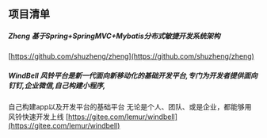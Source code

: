 ## 项目清单

#####  Zheng 基于Spring+SpringMVC+Mybatis分布式敏捷开发系统架构
[https://github.com/shuzheng/zheng](https://github.com/shuzheng/zheng)  

#####  WindBell  风铃平台是新一代面向新移动化的基础开发平台,专门为开发者提供面向钉钉,企业微信,自己构建小程序,
自己构建app以及开发平台的基础平台 无论是个人、团队、或是企业，都能够用风铃快速开发上线
[https://gitee.com/lemur/windbell](https://gitee.com/lemur/windbell)

